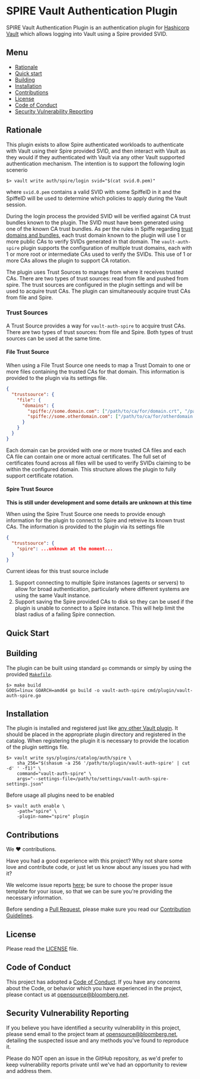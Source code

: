 # SPIRE Vault Authentication Plugin

SPIRE Vault Authentication Plugin is an authentication plugin for [Hashicorp Vault](https://www.vaultproject.io) which allows logging into Vault using a Spire provided SVID.

## Menu

- [Rationale](#rationale)
- [Quick start](#quick-start)
- [Building](#building)
- [Installation](#installation)
- [Contributions](#contributions)
- [License](#license)
- [Code of Conduct](#code-of-conduct)
- [Security Vulnerability Reporting](#security-vulnerability-reporting)

## Rationale

This plugin exists to allow Spire authenticated workloads to authenticate with Vault using their Spire provided SVID, and then interact with Vault as they would if they authenticated with Vault via any other Vault supported authentication mechanism. The intention is to support the following login scenerio
```
$> vault write auth/spire/login svid="$(cat svid.0.pem)"
```
where `svid.0.pem` contains a valid SVID with some SpiffeID in it and the SpiffeID will be used to determine which policies to apply during the Vault session.

During the login process the provided SVID will be verified against CA trust bundles known to the plugin. The SVID must have been generated using one of the known CA trust bundles. As per the rules in Spiffe regarding [trust domains and bundles](https://github.com/spiffe/spiffe/blob/master/standards/SPIFFE_Trust_Domain_and_Bundle.md), each trust domain known to the plugin will use 1 or more public CAs to verify SVIDs generated in that domain. The `vault-auth-spire` plugin supports the configuration of multiple trust domains, each with 1 or more root or intermediate CAs used to verify the SVIDs. This use of 1 or more CAs allows the plugin to support CA rotation.

The plugin uses Trust Sources to manage from where it receives trusted CAs. There are two types of trust sources: read from file and pushed from spire. The trust sources are configured in the plugin settings and will be used to acquire trust CAs. The plugin can simultaneously acquire trust CAs from file and Spire.

### Trust Sources

A Trust Source provides a way for `vault-auth-spire` to acquire trust CAs. There are two types of trust sources: from file and Spire. Both types of trust sources can be used at the same time.

#### File Trust Source

When using a File Trust Source one needs to map a Trust Domain to one or more files containing the trusted CAs for that domain. This information is provided to the plugin via its settings file.

```json
{
  "trustsource": {
    "file": {
      "domains": {
        "spiffe://some.domain.com": ["/path/to/ca/for/domain.crt", "/path/to/secondary/ca/for/domain.crt"],
        "spiffe://some.otherdomain.com": ["/path/to/ca/for/otherdomain.crt"]
      }
    }
  }
}
```

Each domain can be provided with one or more trusted CA files and each CA file can contain one or more actual certificates. The full set of certificates found across all files will be used to verify SVIDs claiming to be within the configured domain. This structure allows the plugin to fully support certificate rotation.

#### Spire Trust Source

**This is still under development and some details are unknown at this time**

When using the Spire Trust Source one needs to provide enough information for the plugin to connect to Spire and retreive its known trust CAs. The information is provided to the plugin via its settings file

```json
{
  "trustsource": {
    "spire": ...unknown at the moment...
  }
}
```

Current ideas for this trust source include

1. Support connecting to multiple Spire instances (agents or servers) to allow for broad authentication, particularly where different systems are using the same Vault instance.
2. Support saving the Spire provided CAs to disk so they can be used if the plugin is unable to connect to a Spire instance. This will help limit the blast radius of a failing Spire connection.

## Quick Start

## Building

The plugin can be built using standard `go` commands or simply by using the provided [`Makefile`](Makefile).

```
$> make build
GOOS=linux GOARCH=amd64 go build -o vault-auth-spire cmd/plugin/vault-auth-spire.go
```

## Installation

The plugin is installed and registered just like [any other Vault plugin](https://www.vaultproject.io/docs/internals/plugins.html#plugin-registration). It should be placed in the appropriate plugin directory and registered in the catalog. When registering the plugin it is necessary to provide the location of the plugin settings file.

```
$> vault write sys/plugins/catalog/auth/spire \
    sha_256="$(shasum -a 256 '/path/to/plugin/vault-auth-spire' | cut -d' ' -f1)" \
    command="vault-auth-spire" \
    args="--settings-file=/path/to/settings/vault-auth-spire-settings.json"
```

Before usage all plugins need to be enabled

```
$> vault auth enable \
    -path="spire" \
    -plugin-name="spire" plugin
```

## Contributions

We :heart: contributions.

Have you had a good experience with this project? Why not share some love and contribute code, or just let us know about any issues you had with it?

We welcome issue reports [here](../../issues); be sure to choose the proper issue template for your issue, so that we can be sure you're providing the necessary information.

Before sending a [Pull Request](../../pulls), please make sure you read our
[Contribution Guidelines](https://github.com/bloomberg/.github/blob/master/CONTRIBUTING.md).

## License

Please read the [LICENSE](LICENSE) file.

## Code of Conduct

This project has adopted a [Code of Conduct](https://github.com/bloomberg/.github/blob/master/CODE_OF_CONDUCT.md).
If you have any concerns about the Code, or behavior which you have experienced in the project, please
contact us at opensource@bloomberg.net.

## Security Vulnerability Reporting

If you believe you have identified a security vulnerability in this project, please send email to the project
team at opensource@bloomberg.net, detailing the suspected issue and any methods you've found to reproduce it.

Please do NOT open an issue in the GitHub repository, as we'd prefer to keep vulnerability reports private until
we've had an opportunity to review and address them.
